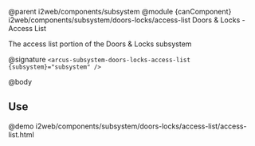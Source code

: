 @parent i2web/components/subsystem
@module {canComponent} i2web/components/subsystem/doors-locks/access-list Doors & Locks - Access List

The access list portion of the Doors & Locks subsystem

@signature `<arcus-subsystem-doors-locks-access-list {subsystem}="subsystem" />`

@body

## Use

@demo i2web/components/subsystem/doors-locks/access-list/access-list.html